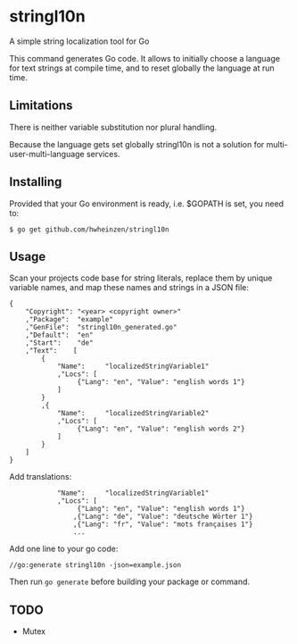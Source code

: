 # stringl10n
A simple string localization tool for Go

This command generates Go code. It allows to initially choose a language for text strings at compile time, and to reset globally the language at run time.

## Limitations
There is neither variable substitution nor plural handling.

Because the language gets set globally stringl10n is not a solution for multi-user-multi-language services.

## Installing
Provided that your Go environment is ready, i.e. $GOPATH is set, you need to:

`$ go get github.com/hwheinzen/stringl10n`

## Usage
Scan your projects code base for string literals, replace them by unique variable names, and map these names and strings in a JSON file:

```
{
	"Copyright": "<year> <copyright owner>"
	,"Package":  "example"
	,"GenFile":  "stringl10n_generated.go"
	,"Default":  "en"
	,"Start":    "de"
	,"Text":	[
		{
			"Name":     "localizedStringVariable1"
			,"Locs": [
				 {"Lang": "en", "Value": "english words 1"}
			]
		}
		,{
			"Name":     "localizedStringVariable2"
			,"Locs": [
				 {"Lang": "en", "Value": "english words 2"}
			]
		}
	]
}
```

Add translations:

```
			"Name":     "localizedStringVariable1"
			,"Locs": [
				 {"Lang": "en", "Value": "english words 1"}
				,{"Lang": "de", "Value": "deutsche Wörter 1"}
				,{"Lang": "fr", "Value": "mots françaises 1"}
				...
```

Add one line to your go code:

`//go:generate stringl10n -json=example.json`

Then run `go generate` before building your package or command.

## TODO
- Mutex
